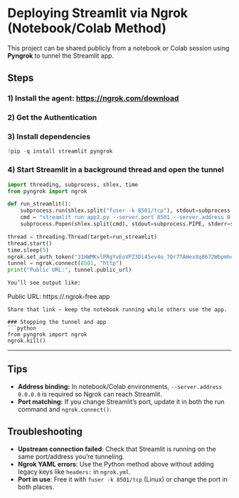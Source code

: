 
# Deploying Streamlit via Ngrok (Notebook/Colab Method)

This project can be shared publicly from a notebook or Colab session using **Pyngrok** to tunnel the Streamlit app.

## Steps

### 1) Install the agent: https://ngrok.com/download

### 2) Get the Authentication

### 3) Install dependencies
```python
!pip -q install streamlit pyngrok
```

### 4) Start Streamlit in a background thread and open the tunnel

```python
import threading, subprocess, shlex, time
from pyngrok import ngrok

def run_streamlit():
    subprocess.run(shlex.split("fuser -k 8501/tcp"), stdout=subprocess.PIPE, stderr=subprocess.PIPE)
    cmd = "streamlit run app2.py --server.port 8501 --server.address 0.0.0.0"
    subprocess.Popen(shlex.split(cmd), stdout=subprocess.PIPE, stderr=subprocess.STDOUT)

thread = threading.Thread(target=run_streamlit)
thread.start()
time.sleep(5)
ngrok.set_auth_token("31HWMKvlPRgYvEoVPZ3Di45ev4o_7Qr7TAHexXq8672Wbpmhc")  
tunnel = ngrok.connect(8501, "http")
print("Public URL:", tunnel.public_url)

You’ll see output like:
```
Public URL: https://<id>.ngrok-free.app
```
Share that link — keep the notebook running while others use the app.

### Stopping the tunnel and app
```python
from pyngrok import ngrok
ngrok.kill()  
```

---

## Tips

- **Address binding:** In notebook/Colab environments, `--server.address 0.0.0.0` is required so Ngrok can reach Streamlit.
- **Port matching:** If you change Streamlit’s port, update it in both the run command and `ngrok.connect()`.

## Troubleshooting

- **Upstream connection failed**: Check that Streamlit is running on the same port/address you’re tunneling.
- **Ngrok YAML errors**: Use the Python method above without adding legacy keys like `headers:` in `ngrok.yml`.
- **Port in use**: Free it with `fuser -k 8501/tcp` (Linux) or change the port in both places.
